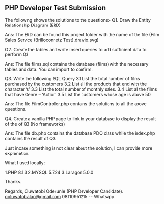 ## PHP Developer Test Submission

The following shows the solutions to the questions:-
Q1. Draw the Entity Relationship Diagram (ERD)

Ans: The ERD can be found this project folder with the name of the file (Film Sales Service (Brilloconnetz Test).drawio.svg)

Q2. Create the tables and write insert queries to add sufficient data to perform Q3

Ans: The file films.sql contains the database (films) with the necessary tables and data. You can import to confirm.

Q3. Write the following SQL Query
3.1 List the total number of films purchased by the customers
3.2 List all the products that end with the character ‘s’
3.3 List the total number of monthly sales.
3.4 List all the films that have Genre – ‘Action’
3.5 List the customers whose age is above 50

Ans: The file FilmController.php contains the solutions to all the above questions.

Q4. Create a vanilla PHP page to link to your database to display the result of the of Q3 (No
frameworks)

Ans: The file db.php contains the database PDO class while the index.php contains the result of Q3.

Just incase something is not clear about the solution, I can provide more explanation.

What I used locally:

1.PHP 8.1.3
2.MYSQL 5.7.24
3.Laragon 5.0.0

Thanks.

Regards,
Oluwatobi Odekunle (PHP Developer Candidate).
ooluwatobialao@gmail.com
08110951215 -- Whatsapp.